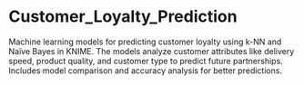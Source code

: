 # Customer_Loyalty_Prediction
Machine learning models for predicting customer loyalty using k-NN and Naïve Bayes in KNIME. The models analyze customer attributes like delivery speed, product quality, and customer type to predict future partnerships. Includes model comparison and accuracy analysis for better predictions.
